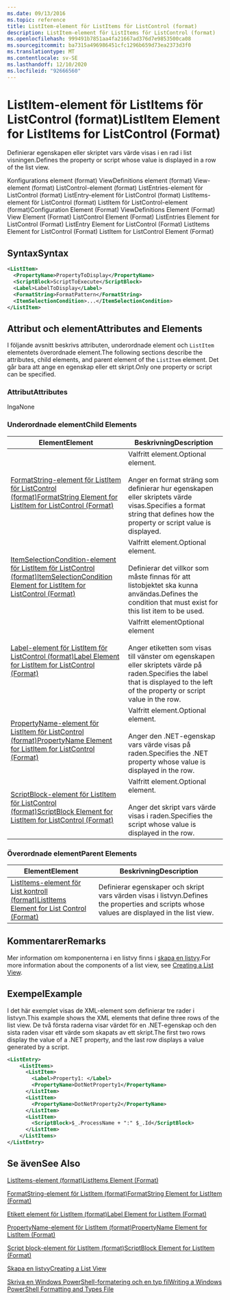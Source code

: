 ```yaml
---
ms.date: 09/13/2016
ms.topic: reference
title: ListItem-element för ListItems för ListControl (format)
description: ListItem-element för ListItems för ListControl (format)
ms.openlocfilehash: 999491b7851aa4fa21667ad376d7e9853500ca08
ms.sourcegitcommit: ba7315a496986451cfc1296b659d73ea2373d3f0
ms.translationtype: MT
ms.contentlocale: sv-SE
ms.lasthandoff: 12/10/2020
ms.locfileid: "92666560"
---
```

# <a name="listitem-element-for-listitems-for-listcontrol-format"></a><span data-ttu-id="ca64e-103">ListItem-element för ListItems för ListControl (format)</span><span class="sxs-lookup"><span data-stu-id="ca64e-103">ListItem Element for ListItems for ListControl (Format)</span></span>

<span data-ttu-id="ca64e-104">Definierar egenskapen eller skriptet vars värde visas i en rad i list visningen.</span><span class="sxs-lookup"><span data-stu-id="ca64e-104">Defines the property or script whose value is displayed in a row of the list view.</span></span>

<span data-ttu-id="ca64e-105">Konfigurations element (format) ViewDefinitions element (format) View-element (format) ListControl-element (format) ListEntries-element för ListControl (format) ListEntry-element för ListControl (format) ListItems-element för ListControl (format) ListItem för ListControl-element (format)</span><span class="sxs-lookup"><span data-stu-id="ca64e-105">Configuration Element (Format) ViewDefinitions Element (Format) View Element (Format) ListControl Element (Format) ListEntries Element for ListControl (Format) ListEntry Element for ListControl (Format) ListItems Element for ListControl (Format) ListItem for ListControl Element (Format)</span></span>

## <a name="syntax"></a><span data-ttu-id="ca64e-106">Syntax</span><span class="sxs-lookup"><span data-stu-id="ca64e-106">Syntax</span></span>

```xml
<ListItem>
  <PropertyName>PropertyToDisplay</PropertyName>
  <ScriptBlock>ScriptToExecute</ScriptBlock>
  <Label>LabelToDisplay</Label>
  <FormatString>FormatPattern</FormatString>
  <ItemSelectionCondition>...</ItemSelectionCondition>
</ListItem>
```

## <a name="attributes-and-elements"></a><span data-ttu-id="ca64e-107">Attribut och element</span><span class="sxs-lookup"><span data-stu-id="ca64e-107">Attributes and Elements</span></span>

<span data-ttu-id="ca64e-108">I följande avsnitt beskrivs attributen, underordnade element och `ListItem` elementets överordnade element.</span><span class="sxs-lookup"><span data-stu-id="ca64e-108">The following sections describe the attributes, child elements, and parent element of the `ListItem` element.</span></span> <span data-ttu-id="ca64e-109">Det går bara att ange en egenskap eller ett skript.</span><span class="sxs-lookup"><span data-stu-id="ca64e-109">Only one property or script can be specified.</span></span>

### <a name="attributes"></a><span data-ttu-id="ca64e-110">Attribut</span><span class="sxs-lookup"><span data-stu-id="ca64e-110">Attributes</span></span>

<span data-ttu-id="ca64e-111">Inga</span><span class="sxs-lookup"><span data-stu-id="ca64e-111">None</span></span>

### <a name="child-elements"></a><span data-ttu-id="ca64e-112">Underordnade element</span><span class="sxs-lookup"><span data-stu-id="ca64e-112">Child Elements</span></span>

|<span data-ttu-id="ca64e-113">Element</span><span class="sxs-lookup"><span data-stu-id="ca64e-113">Element</span></span>|<span data-ttu-id="ca64e-114">Beskrivning</span><span class="sxs-lookup"><span data-stu-id="ca64e-114">Description</span></span>|
|-------------|-----------------|
|[<span data-ttu-id="ca64e-115">FormatString-element för ListItem för ListControl (format)</span><span class="sxs-lookup"><span data-stu-id="ca64e-115">FormatString Element for ListItem for ListControl (Format)</span></span>](./formatstring-element-for-listitem-for-listcontrol-format.md)|<span data-ttu-id="ca64e-116">Valfritt element.</span><span class="sxs-lookup"><span data-stu-id="ca64e-116">Optional element.</span></span><br /><br /> <span data-ttu-id="ca64e-117">Anger en format sträng som definierar hur egenskapen eller skriptets värde visas.</span><span class="sxs-lookup"><span data-stu-id="ca64e-117">Specifies a format string that defines how the property or script value is displayed.</span></span>|
|[<span data-ttu-id="ca64e-118">ItemSelectionCondition-element för ListItem för ListControl (format)</span><span class="sxs-lookup"><span data-stu-id="ca64e-118">ItemSelectionCondition Element for ListItem for ListControl (Format)</span></span>](./itemselectioncondition-element-for-listitem-for-listcontrol-format.md)|<span data-ttu-id="ca64e-119">Valfritt element.</span><span class="sxs-lookup"><span data-stu-id="ca64e-119">Optional element.</span></span><br /><br /> <span data-ttu-id="ca64e-120">Definierar det villkor som måste finnas för att listobjektet ska kunna användas.</span><span class="sxs-lookup"><span data-stu-id="ca64e-120">Defines the condition that must exist for this list item to be used.</span></span>|
|[<span data-ttu-id="ca64e-121">Label-element för ListItem för ListControl (format)</span><span class="sxs-lookup"><span data-stu-id="ca64e-121">Label Element for ListItem for ListControl (Format)</span></span>](./label-element-for-listitem-for-listcontrol-format.md)|<span data-ttu-id="ca64e-122">Valfritt element</span><span class="sxs-lookup"><span data-stu-id="ca64e-122">Optional element</span></span><br /><br /> <span data-ttu-id="ca64e-123">Anger etiketten som visas till vänster om egenskapen eller skriptets värde på raden.</span><span class="sxs-lookup"><span data-stu-id="ca64e-123">Specifies the label that is displayed to the left of the property or script value in the row.</span></span>|
|[<span data-ttu-id="ca64e-124">PropertyName-element för ListItem för ListControl (format)</span><span class="sxs-lookup"><span data-stu-id="ca64e-124">PropertyName Element for ListItem for ListControl (Format)</span></span>](./propertyname-element-for-listitem-for-listcontrol-format.md)|<span data-ttu-id="ca64e-125">Valfritt element.</span><span class="sxs-lookup"><span data-stu-id="ca64e-125">Optional element.</span></span><br /><br /> <span data-ttu-id="ca64e-126">Anger den .NET-egenskap vars värde visas på raden.</span><span class="sxs-lookup"><span data-stu-id="ca64e-126">Specifies the .NET property whose value is displayed in the row.</span></span>|
|[<span data-ttu-id="ca64e-127">ScriptBlock-element för ListItem för ListControl (format)</span><span class="sxs-lookup"><span data-stu-id="ca64e-127">ScriptBlock Element for ListItem for ListControl (Format)</span></span>](./scriptblock-element-for-listitem-for-listcontrol-format.md)|<span data-ttu-id="ca64e-128">Valfritt element.</span><span class="sxs-lookup"><span data-stu-id="ca64e-128">Optional element.</span></span><br /><br /> <span data-ttu-id="ca64e-129">Anger det skript vars värde visas i raden.</span><span class="sxs-lookup"><span data-stu-id="ca64e-129">Specifies the script whose value is displayed in the row.</span></span>|

### <a name="parent-elements"></a><span data-ttu-id="ca64e-130">Överordnade element</span><span class="sxs-lookup"><span data-stu-id="ca64e-130">Parent Elements</span></span>

|<span data-ttu-id="ca64e-131">Element</span><span class="sxs-lookup"><span data-stu-id="ca64e-131">Element</span></span>|<span data-ttu-id="ca64e-132">Beskrivning</span><span class="sxs-lookup"><span data-stu-id="ca64e-132">Description</span></span>|
|-------------|-----------------|
|[<span data-ttu-id="ca64e-133">ListItems-element för List kontroll (format)</span><span class="sxs-lookup"><span data-stu-id="ca64e-133">ListItems Element for List Control (Format)</span></span>](./listitems-element-for-listentry-for-listcontrol-format.md)|<span data-ttu-id="ca64e-134">Definierar egenskaper och skript vars värden visas i listvyn.</span><span class="sxs-lookup"><span data-stu-id="ca64e-134">Defines the properties and scripts whose values are displayed in the list view.</span></span>|

## <a name="remarks"></a><span data-ttu-id="ca64e-135">Kommentarer</span><span class="sxs-lookup"><span data-stu-id="ca64e-135">Remarks</span></span>

<span data-ttu-id="ca64e-136">Mer information om komponenterna i en listvy finns i [skapa en listvy](./creating-a-list-view.md).</span><span class="sxs-lookup"><span data-stu-id="ca64e-136">For more information about the components of a list view, see [Creating a List View](./creating-a-list-view.md).</span></span>

## <a name="example"></a><span data-ttu-id="ca64e-137">Exempel</span><span class="sxs-lookup"><span data-stu-id="ca64e-137">Example</span></span>

<span data-ttu-id="ca64e-138">I det här exemplet visas de XML-element som definierar tre rader i listvyn.</span><span class="sxs-lookup"><span data-stu-id="ca64e-138">This example shows the XML elements that define three rows of the list view.</span></span> <span data-ttu-id="ca64e-139">De två första raderna visar värdet för en .NET-egenskap och den sista raden visar ett värde som skapats av ett skript.</span><span class="sxs-lookup"><span data-stu-id="ca64e-139">The first two rows display the value of a .NET property, and the last row displays a value generated by a script.</span></span>

```xml
<ListEntry>
    <ListItems>
      <ListItem>
        <Label>Property1: </Label>
        <PropertyName>DotNetProperty1</PropertyName>
      </ListItem>
      <ListItem>
        <PropertyName>DotNetProperty2</PropertyName>
      </ListItem>
      <ListItem>
        <ScriptBlock>$_.ProcessName + ":" $_.Id</ScriptBlock>
      </ListItem>
    </ListItems>
</ListEntry>

```

## <a name="see-also"></a><span data-ttu-id="ca64e-140">Se även</span><span class="sxs-lookup"><span data-stu-id="ca64e-140">See Also</span></span>

[<span data-ttu-id="ca64e-141">ListItems-element (format)</span><span class="sxs-lookup"><span data-stu-id="ca64e-141">ListItems Element (Format)</span></span>](./listitems-element-for-listentry-for-listcontrol-format.md)

[<span data-ttu-id="ca64e-142">FormatString-element för ListItem (format)</span><span class="sxs-lookup"><span data-stu-id="ca64e-142">FormatString Element for ListItem (Format)</span></span>](./formatstring-element-for-listitem-for-listcontrol-format.md)

[<span data-ttu-id="ca64e-143">Etikett element för ListItem (format)</span><span class="sxs-lookup"><span data-stu-id="ca64e-143">Label Element for ListItem (Format)</span></span>](./label-element-for-listitem-for-listcontrol-format.md)

[<span data-ttu-id="ca64e-144">PropertyName-element för ListItem (format)</span><span class="sxs-lookup"><span data-stu-id="ca64e-144">PropertyName Element for ListItem (Format)</span></span>](./propertyname-element-for-listitem-for-listcontrol-format.md)

[<span data-ttu-id="ca64e-145">Script block-element för ListItem (format)</span><span class="sxs-lookup"><span data-stu-id="ca64e-145">ScriptBlock Element for ListItem (Format)</span></span>](./scriptblock-element-for-listitem-for-listcontrol-format.md)

[<span data-ttu-id="ca64e-146">Skapa en listvy</span><span class="sxs-lookup"><span data-stu-id="ca64e-146">Creating a List View</span></span>](./creating-a-list-view.md)

[<span data-ttu-id="ca64e-147">Skriva en Windows PowerShell-formatering och en typ fil</span><span class="sxs-lookup"><span data-stu-id="ca64e-147">Writing a Windows PowerShell Formatting and Types File</span></span>](./writing-a-powershell-formatting-file.md)
